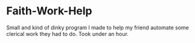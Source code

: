 # Faith-Work-Help
Small and kind of dinky program I made to help my friend automate some clerical work they had to do. Took under an hour.
